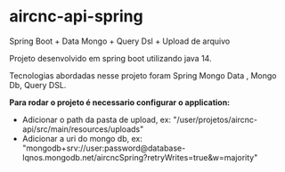 # aircnc-api-spring
Spring Boot + Data Mongo + Query Dsl + Upload de arquivo

<p> Projeto desenvolvido em spring boot utilizando java 14.</p>
<p>Tecnologias abordadas nesse projeto foram Spring Mongo Data , Mongo Db, Query DSL.</p>

<b>Para rodar o projeto é necessario configurar o application: </b>
<ul>
<li>Adicionar o path da pasta de upload, ex: "/user/projetos/aircnc-api/src/main/resources/uploads"</li>
<li>Adicionar a uri do mongo db, ex: "mongodb+srv://user:password@database-lqnos.mongodb.net/aircncSpring?retryWrites=true&w=majority"</li>
</ul>
